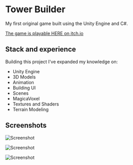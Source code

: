 # Tower Builder
My first original game built using the Unity Engine and C#. 

[The game is playable HERE on itch.io](https://chrisdanbg.itch.io/tower-builder)

## Stack and experience
Building this project I've expanded my knowledge on:
 
 * Unity Engine   
 * 3D Models 
 * Animation
 * Building UI
 * Scenes
 * MagicaVoxel
 * Textures and Shaders
 * Terrain Modeling
 
## Screenshots

![Screenshot](https://i.postimg.cc/T3Hd1Fvz/Screenshot-2019-02-07-at-19-49-29.png)

![Screenshot](https://i.postimg.cc/s2k39WXK/Screenshot-2019-02-07-at-19-47-57.png)

![Screenshot](https://i.postimg.cc/8P4PQsKP/Screenshot-2019-02-19-at-19-01-36.png)



